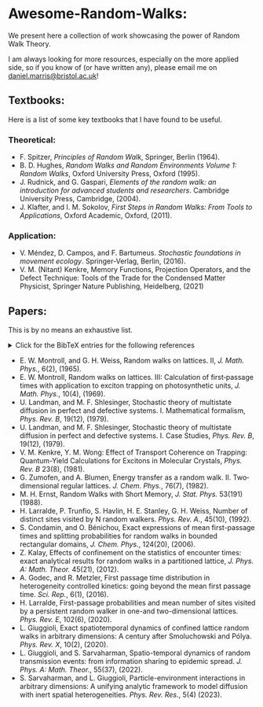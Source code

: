 # Awesome-Random-Walks:
We present here a collection of work showcasing the power of Random Walk Theory. 

I am always looking for more resources, especially on the more applied side, so if you know of (or have written any), please email me on daniel.marris@bristol.ac.uk!

## Textbooks:
Here is a list of some key textbooks that I have found to be useful.
### Theoretical:
+ F. Spitzer, *Principles of Random Walk*, Springer, Berlin (1964).
+ B. D. Hughes, *Random Walks and Random Environments Volume 1: Random Walks*, Oxford University Press, Oxford (1995).
+ J. Rudnick, and G. Gaspari, *Elements of the random walk: an introduction for advanced students and researchers*. Cambridge University Press, Cambridge, (2004).
+ J. Klafter, and I. M. Sokolov, *First Steps in Random Walks: From Tools to Applications*, Oxford Academic, Oxford, (2011).

### Application:
+ V. Méndez, D. Campos, and F. Bartumeus. *Stochastic foundations in movement ecology*. Springer-Verlag, Berlin, (2016).
+ V. M. (Nitant) Kenkre, Memory Functions, Projection Operators, and the Defect Technique: Tools of the Trade for the Condensed Matter Physicist, Springer Nature Publishing, Heidelberg, (2021)

## Papers: 
This is by no means an exhaustive list.


<details>
<summary>Click for the BibTeX entries for the following references</summary>
<br>
@article{montroll1965random,<br>
&nbsp;&nbsp; title={Random walks on lattices. II}, <br>
&nbsp;&nbsp; author={Montroll, Elliott W and Weiss, George H},<br>
&nbsp;&nbsp; journal={Journal of Mathematical Physics},<br>
&nbsp;&nbsp; volume={6},<br>
&nbsp;&nbsp; number={2},<br>
&nbsp;&nbsp; pages={167--181},<br>
&nbsp;&nbsp; year={1965},<br>
&nbsp;&nbsp; publisher={American Institute of Physics}<br>
}

@article{montroll1969random,
  
  title={Random walks on lattices. III. Calculation of first-passage times with application to exciton trapping on photosynthetic units},
  
  author={Montroll, Elliott W},
  
  journal={Journal of Mathematical Physics},
  
  volume={10},
  
  number={4},
  
  pages={753--765},
  
  year={1969},
  
  publisher={American Institute of Physics}
}

@article{landman1979stochastic,
  
  title={Stochastic theory of multistate diffusion in perfect and defective systems. I. Mathematical formalism},
  
  author={Landman, Uzi and Shlesinger, Michael F},
  
  journal={Physical Review B},
  
  volume={19},
  
  number={12},
  
  pages={6207},
  
  year={1979},
  
  publisher={APS}
}

@article{landman1979stochastic,
  
  title={Stochastic theory of multistate diffusion in perfect and defective systems. II. Case studies},
  
  author={Landman, Uzi and Shlesinger, Michael F},
  
  journal={Physical Review B},
  
  volume={19},
  
  number={12},
  
  pages={6220},
  
  year={1979},
  
  publisher={APS}
}

@article{kenkre1981effect,
  
  title={Effect of transport coherence on trapping: Quantum-yield calculations for excitons in molecular crystals},
  
  author={Kenkre, VM and Wong, YM},
  
  journal={Physical Review B},
  
  volume={23},
  
  number={8},
  
  pages={3748},
  
  year={1981},
  
  publisher={APS}
}

@article{zumofen1982energy,
  
  title={Energy transfer as a random walk. II. Two-dimensional regular lattices},
  
  author={Zumofen, Gert and Blumen, Alexander},
  
  journal={The Journal of Chemical Physics},
  
  volume={76},
  
  number={7},
  
  pages={3713--3731},
  
  year={1982},
  
  publisher={American Institute of Physics}
}

@article{ernst1988random,
  
  title={Random walks with short memory},
  
  author={Ernst, Matthieu H},
  
  journal={Journal of statistical physics},
  
  volume={53},
  
  pages={191--201},
  
  year={1988},
  
  publisher={Springer}
}

@article{larralde1992number,
  
  title={Number of distinct sites visited by N random walkers},
  
  author={Larralde, Hernan and Trunfio, Paul and Havlin, Shlomo and Stanley, H Eugene and Weiss, George H},
  
  journal={Physical Review A},
  
  volume={45},
  
  number={10},
  
  pages={7128},
  
  year={1992},
  
  publisher={APS}
}

@article{condamin2006exact,
  
  title={Exact expressions of mean first-passage times and splitting probabilities for random walks in bounded rectangular domains},
  
  author={Condamin, S and B{\'e}nichou, O},
  
  journal={The Journal of chemical physics},
  
  volume={124},
  
  number={20},
  
  pages={206103},
  
  year={2006},
  
  publisher={American Institute of Physics}
}

@article{kalay2012effects,

  title={Effects of confinement on the statistics of encounter times: exact analytical results for random walks in a partitioned lattice},
  
  author={Kalay, Ziya},
  
  journal={Journal of Physics A: Mathematical and Theoretical},
  
  volume={45},
  
  number={21},
  
  pages={215001},
  
  year={2012},
  
  publisher={IOP Publishing}
}


</details>

+ E. W. Montroll, and G. H. Weiss, Random walks on lattices. II, *J. Math. Phys.*, 6(2), (1965).
+ E. W. Montroll, Random walks on lattices. III: Calculation of first‐passage times with application to exciton trapping on photosynthetic units, *J. Math. Phys.*, 10(4), (1969).
+ U. Landman, and M. F. Shlesinger, Stochastic theory of multistate diffusion in perfect and defective systems. I. Mathematical formalism, *Phys. Rev. B*, 19(12), (1979).
+ U. Landman, and M. F. Shlesinger, Stochastic theory of multistate diffusion in perfect and defective systems. I. Case Studies, *Phys. Rev. B*, 19(12), (1979).
+ V. M. Kenkre, Y. M. Wong: Effect of Transport Coherence on Trapping: Quantum-Yield Calculations for Excitons in Molecular Crystals, *Phys. Rev. B* 23(8), (1981).
+ G. Zumofen, and A. Blumen, Energy transfer as a random walk. II. Two‐dimensional regular lattices. *J. Chem. Phys.*, 76(7), (1982).
+ M. H. Ernst, Random Walks with Short Memory, *J. Stat. Phys.* 53(191) (1988).
+ H. Larralde, P. Trunfio, S. Havlin, H. E. Stanley, G. H. Weiss, Number of distinct sites visited by N random walkers. *Phys. Rev. A.*, 45(10), (1992).
+ S. Condamin, and O. Bénichou, Exact expressions of mean first-passage times and splitting probabilities for random walks in bounded rectangular domains, *J. Chem. Phys.*, 124(20), (2006).
+ Z. Kalay, Effects of confinement on the statistics of encounter times: exact analytical results for random walks in a partitioned lattice, *J. Phys. A: Math. Theor.* 45(21), (2012).
+ A. Godec, and R. Metzler, First passage time distribution in heterogeneity controlled kinetics: going beyond the mean first passage time. *Sci. Rep.*, 6(1), (2016).
+ H. Larralde, First-passage probabilities and mean number of sites visited by a persistent random walker in one-and two-dimensional lattices. *Phys. Rev. E*, 102(6),  (2020). 
+ L. Giuggioli, Exact spatiotemporal dynamics of confined lattice random walks in arbitrary dimensions: A century after Smoluchowski and Pólya. *Phys. Rev. X*, 10(2), (2020). 
+ L. Giuggioli, and S. Sarvaharman, Spatio-temporal dynamics of random transmission events: from information sharing to epidemic spread. *J. Phys. A: Math. Theor.*, 55(37), (2022).
+ S. Sarvaharman, and L. Giuggioli, Particle-environment interactions in arbitrary dimensions: A unifying analytic framework to model diffusion with inert spatial heterogeneities. *Phys. Rev. Res.*, 5(4) (2023).
